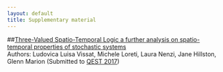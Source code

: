 ```yaml
---
layout: default
title: Supplementary material
---
```


##[Three-Valued Spatio-Temporal Logic a further analysis on spatio-temporal properties of stochastic systems](https://ludovicalv.github.io/TSTL/)<br />
Authors: Ludovica Luisa Vissat, Michele Loreti, Laura Nenzi, Jane Hillston, Glenn Marion (Submitted to [QEST 2017](http://www.qest.org/qest2017/))






